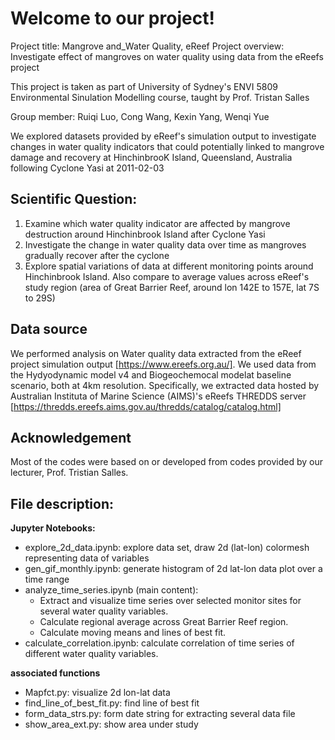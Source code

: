 # Welcome to our project!

Project title: Mangrove and_Water Quality, eReef
Project overview: Investigate effect of mangroves on water quality using data from the eReefs project

This project is taken as part of University of Sydney's ENVI 5809 Environmental Sinulation Modelling course, taught by Prof. Tristan Salles

Group member: Ruiqi Luo, Cong Wang, Kexin Yang, Wenqi Yue

We explored datasets provided by eReef's simulation output to investigate changes in water quality indicators
that could potentially linked to mangrove damage and recovery at HinchinbrooK Island, Queensland, Australia following Cyclone Yasi at 2011-02-03

## Scientific Question:
1. Examine which water quality indicator are affected by mangrove destruction around Hinchinbrook Island after Cyclone Yasi
2. Investigate the change in water quality data over time as mangroves gradually recover after the cyclone
3. Explore spatial variations of data at different monitoring points around Hinchinbrook Island. Also compare to average values across eReef's study region (area of Great Barrier Reef,  around lon 142E to 157E, lat 7S to 29S)

## Data source
We performed analysis on Water quality data extracted from the eReef project simulation output [https://www.ereefs.org.au/]. 
We used data from the Hydyodynamic model v4 and Biogeochemocal modelat baseline scenario, both at 4km resolution.
Specifically, we extracted data hosted by Australian Instituta of Marine Science (AIMS)'s eReefs THREDDS server [https://thredds.ereefs.aims.gov.au/thredds/catalog/catalog.html]

## Acknowledgement 
Most of the codes were based on or developed from codes provided by our lecturer, Prof. Tristian Salles. 

## File description:

**Jupyter Notebooks:**
* explore_2d_data.ipynb: explore data set, draw 2d (lat-lon) colormesh representing data of variables
* gen_gif_monthly.ipynb: generate histogram of 2d lat-lon data plot over a time range
* analyze_time_series.ipynb (main content):
    * Extract and visualize time series over selected monitor sites for several water quality variables.
    * Calculate regional average across Great Barrier Reef region.
    * Calculate moving means and lines of best fit. 
* calculate_correlation.ipynb: calculate correlation of time series of different water quality variables.

**associated functions**
* Mapfct.py: visualize 2d lon-lat data
* find_line_of_best_fit.py: find line of best fit
* form_data_strs.py: form date string for extracting several data file
* show_area_ext.py: show area under study
